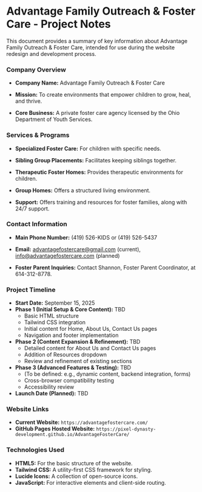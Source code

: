 # Advantage Family Outreach & Foster Care - Project Notes

This document provides a summary of key information about Advantage Family Outreach & Foster Care, intended for use during the website redesign and development process.

### **Company Overview**

-   **Company Name:** Advantage Family Outreach & Foster Care

-   **Mission:** To create environments that empower children to grow, heal, and thrive.

-   **Core Business:** A private foster care agency licensed by the Ohio Department of Youth Services.

### **Services & Programs**

-   **Specialized Foster Care:** For children with specific needs.

-   **Sibling Group Placements:** Facilitates keeping siblings together.

-   **Therapeutic Foster Homes:** Provides therapeutic environments for children.

-   **Group Homes:** Offers a structured living environment.

-   **Support:** Offers training and resources for foster families, along with 24/7 support.

### **Contact Information**

-   **Main Phone Number:** (419) 526-KIDS or (419) 526-5437

-   **Email:** advantagefostercare@gmail.com (current), info@advantagefostercare.com (planned)

-   **Foster Parent Inquiries:** Contact Shannon, Foster Parent Coordinator, at 614-312-8778.

### **Project Timeline**

-   **Start Date:** September 15, 2025
-   **Phase 1 (Initial Setup & Core Content):** TBD
    -   Basic HTML structure
    -   Tailwind CSS integration
    -   Initial content for Home, About Us, Contact Us pages
    -   Navigation and footer implementation
-   **Phase 2 (Content Expansion & Refinement):** TBD
    -   Detailed content for About Us and Contact Us pages
    -   Addition of Resources dropdown
    -   Review and refinement of existing sections
-   **Phase 3 (Advanced Features & Testing):** TBD
    -   (To be defined: e.g., dynamic content, backend integration, forms)
    -   Cross-browser compatibility testing
    -   Accessibility review
-   **Launch Date (Planned):** TBD

### **Website Links**

-   **Current Website:** `https://advantagefostercare.com/`
-   **GitHub Pages Hosted Website:** `https://pixel-dynasty-development.github.io/AdvantageFosterCare/`

### **Technologies Used**

-   **HTML5:** For the basic structure of the website.
-   **Tailwind CSS:** A utility-first CSS framework for styling.
-   **Lucide Icons:** A collection of open-source icons.
-   **JavaScript:** For interactive elements and client-side routing.
